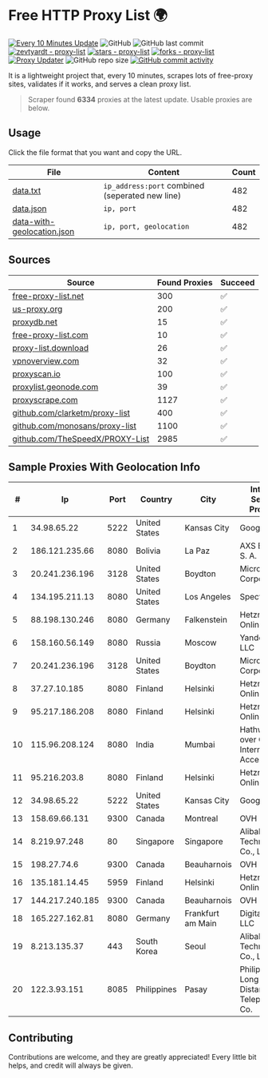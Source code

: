 
# Free HTTP Proxy List 🌍

[![Every 10 Minutes Update](https://github.com/mertguvencli/http-proxy-list/actions/workflows/main.yml/badge.svg?branch=main)](https://github.com/mertguvencli/http-proxy-list/actions/workflows/main.yml)
![GitHub](https://img.shields.io/github/license/mertguvencli/http-proxy-list)
![GitHub last commit](https://img.shields.io/github/last-commit/mertguvencli/http-proxy-list)
[![zevtyardt - proxy-list](https://img.shields.io/static/v1?label=zevtyardt&message=proxy-list&color=blue&logo=github)](https://github.com/zevtyardt/proxy-list "Go to GitHub repo")
[![stars - proxy-list](https://img.shields.io/github/stars/zevtyardt/proxy-list?style=social)](https://github.com/zevtyardt/proxy-list)
[![forks - proxy-list](https://img.shields.io/github/forks/zevtyardt/proxy-list?style=social)](https://github.com/zevtyardt/proxy-list)
[![Proxy Updater](https://github.com/zevtyardt/proxy-list/workflows/Proxy%20Updater/badge.svg)](https://github.com/zevtyardt/proxy-list/actions?query=workflow:"Proxy+Updater")
![GitHub repo size](https://img.shields.io/github/repo-size/zevtyardt/proxy-list)
[![GitHub commit activity](https://img.shields.io/github/commit-activity/m/zevtyardt/proxy-list?logo=commits)](https://github.com/zevtyardt/proxy-list/commits/main)

It is a lightweight project that, every 10 minutes, scrapes lots of free-proxy sites, validates if it works, and serves a clean proxy list.

> Scraper found **6334** proxies at the latest update. Usable proxies are below.

## Usage

Click the file format that you want and copy the URL.

|File|Content|Count|
|----|-------|-----|
|[data.txt](https://raw.githubusercontent.com/mertguvencli/http-proxy-list/main/proxy-list/data.txt)|`ip_address:port` combined (seperated new line)|482|
|[data.json](https://raw.githubusercontent.com/mertguvencli/http-proxy-list/main/proxy-list/data.json)|`ip, port`|482|
|[data-with-geolocation.json](https://raw.githubusercontent.com/mertguvencli/http-proxy-list/main/proxy-list/data-with-geolocation.json)|`ip, port, geolocation`|482|

## Sources

|Source|Found Proxies|Succeed|
|------|-------------|-------|
|[free-proxy-list.net](https://free-proxy-list.net)|300|✅|
|[us-proxy.org](https://www.us-proxy.org)|200|✅|
|[proxydb.net](http://proxydb.net)|15|✅|
|[free-proxy-list.com](https://free-proxy-list.com/?page=&port=&type%5B%5D=http&type%5B%5D=https&up_time=0&search=Search)|10|✅|
|[proxy-list.download](https://www.proxy-list.download/HTTP)|26|✅|
|[vpnoverview.com](https://vpnoverview.com/privacy/anonymous-browsing/free-proxy-servers)|32|✅|
|[proxyscan.io](https://www.proxyscan.io)|100|✅|
|[proxylist.geonode.com](https://proxylist.geonode.com/api/proxy-list?limit=300&page=1&sort_by=lastChecked&sort_type=desc&protocols=http,https)|39|✅|
|[proxyscrape.com](https://api.proxyscrape.com/v2/?request=displayproxies&protocol=http&timeout=10000&country=all&ssl=all&anonymity=all)|1127|✅|
|[github.com/clarketm/proxy-list](https://raw.githubusercontent.com/clarketm/proxy-list/master/proxy-list-raw.txt)|400|✅|
|[github.com/monosans/proxy-list](https://raw.githubusercontent.com/monosans/proxy-list/main/proxies/http.txt)|1100|✅|
|[github.com/TheSpeedX/PROXY-List](https://raw.githubusercontent.com/TheSpeedX/PROXY-List/master/http.txt)|2985|✅|


## Sample Proxies With Geolocation Info

|#|Ip|Port|Country|City|Internet Service Provider|
|-|--|----|-------|----|-------------------------|
|1|34.98.65.22|5222|United States|Kansas City|Google LLC|
|2|186.121.235.66|8080|Bolivia|La Paz|AXS Bolivia S. A.|
|3|20.241.236.196|3128|United States|Boydton|Microsoft Corporation|
|4|134.195.211.13|8080|United States|Los Angeles|Spectero|
|5|88.198.130.246|8080|Germany|Falkenstein|Hetzner Online GmbH|
|6|158.160.56.149|8080|Russia|Moscow|Yandex.Cloud LLC|
|7|20.241.236.196|3128|United States|Boydton|Microsoft Corporation|
|8|37.27.10.185|8080|Finland|Helsinki|Hetzner Online GmbH|
|9|95.217.186.208|8080|Finland|Helsinki|Hetzner Online GmbH|
|10|115.96.208.124|8080|India|Mumbai|Hathway IP over Cable Internet Access|
|11|95.216.203.8|8080|Finland|Helsinki|Hetzner Online GmbH|
|12|34.98.65.22|5222|United States|Kansas City|Google LLC|
|13|158.69.66.131|9300|Canada|Montreal|OVH SAS|
|14|8.219.97.248|80|Singapore|Singapore|Alibaba (US) Technology Co., Ltd.|
|15|198.27.74.6|9300|Canada|Beauharnois|OVH SAS|
|16|135.181.14.45|5959|Finland|Helsinki|Hetzner Online GmbH|
|17|144.217.240.185|9300|Canada|Beauharnois|OVH SAS|
|18|165.227.162.81|8080|Germany|Frankfurt am Main|DigitalOcean, LLC|
|19|8.213.135.37|443|South Korea|Seoul|Alibaba (US) Technology Co., Ltd.|
|20|122.3.93.151|8085|Philippines|Pasay|Philippine Long Distance Telephone Co.|



## Contributing

Contributions are welcome, and they are greatly appreciated! Every
little bit helps, and credit will always be given.


